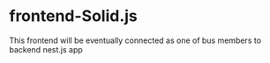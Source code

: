 # frontend-Solid.js
This frontend will be eventually connected as one of bus members to backend nest.js app
